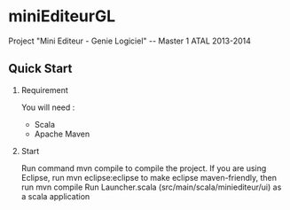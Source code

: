 miniEditeurGL
===============

Project "Mini Editeur - Genie Logiciel" -- Master 1 ATAL 2013-2014

Quick Start
-----------

1) Requirement

	You will need :
	- Scala
	- Apache Maven

2) Start

	Run command mvn compile to compile the project. If you are using Eclipse, run mvn eclipse:eclipse to make eclipse maven-friendly, then run mvn compile
	Run Launcher.scala (src/main/scala/miniediteur/ui) as a scala application
